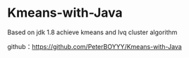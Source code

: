 # Kmeans-with-Java
Based on jdk 1.8 achieve kmeans and lvq cluster algorithm

github：https://github.com/PeterBOYYY/Kmeans-with-Java
